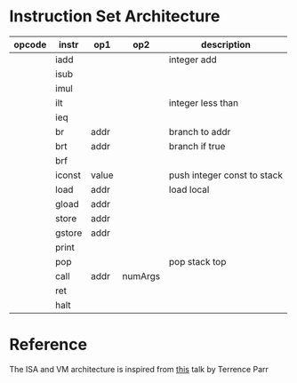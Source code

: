 # Instruction Set Architecture

opcode | instr  |  op1 |  op2 | description  |
---|---|---|---|---|
| |iadd   |   |   |   integer add|
| |isub  |   |   |   |
| |imul   |   |   |   |
| |ilt   |   |   | integer less than  |
| |ieq  |   |   |   |
| |br   | addr  |   | branch to addr  |
| |brt   | addr  |   | branch if true  |
| |brf   |   |   |   |
| |iconst   |value   |   |push integer const to stack   |
| |load   | addr  |   |  load local |
| |gload   |addr   |   |   |
| |store   |addr   |   |   |
| |gstore   | addr  |   |   |
| |print   |   |   |   |
| | pop  |   |   |pop stack top   |
| | call  | addr  | numArgs  |   |
| |ret   |   |   |   |
| |halt   |   |   |   |


# Reference

The ISA and VM architecture is inspired from [this](https://youtu.be/OjaAToVkoTw) talk by Terrence Parr